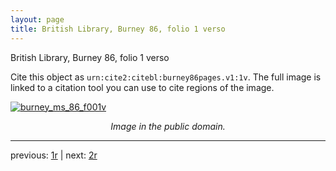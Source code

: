 ```yaml
---
layout: page
title: British Library, Burney 86, folio 1 verso
---
```


British Library, Burney 86, folio 1 verso

Cite this object as `urn:cite2:citebl:burney86pages.v1:1v`.  The full image is linked to a citation tool you can use to cite regions of the image.

[![burney_ms_86_f001v](http://www.homermultitext.org/iipsrv?IIIF=/project/homer/pyramidal/deepzoom/citebl/burney86imgs/v1/burney_ms_86_f001v.tif/full/800,/0/default.jpg)](http://www.homermultitext.org/ict2/?urn=urn:cite2:citebl:burney86imgs.v1:burney_ms_86_f001v) 

<p style="text-align: center; font-style: italic;">Image in the public domain.</p>

---

previous: [1r](../1r/) | next: [2r](../2r/)